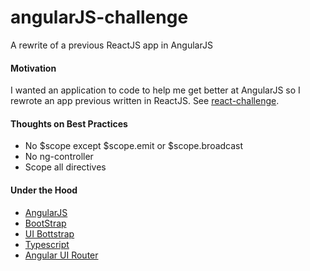 # angularJS-challenge
A rewrite of a previous ReactJS app in AngularJS

#### Motivation
I wanted an application to code to help me get better at AngularJS so I rewrote an app previous written in ReactJS. See [react-challenge](https://github.com/jeffreywalters/react-challenge). 

#### Thoughts on Best Practices
 - No $scope except $scope.emit or $scope.broadcast
 - No ng-controller
 - Scope all directives

#### Under the Hood
 - [AngularJS](https://github.com/angular/angular.js)
 - [BootStrap](https://github.com/twbs/bootstrap)
 - [UI Bottstrap](https://github.com/angular-ui/bootstrap)
 - [Typescript](https://github.com/Microsoft/TypeScript)
 - [Angular UI Router](https://github.com/angular-ui/ui-router)
